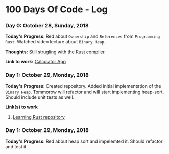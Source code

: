 # 100 Days Of Code - Log

### Day 0: October 28, Sunday, 2018 


**Today's Progress**: Red about `Ownership` and `References` from `Programming Rust`. Watched video lecture about `Binary Heap`.

**Thoughts:** Still strugling with the Rust compiler. 

**Link to work:** [Calculator App](http://www.example.com)


### Day 1: October 29, Monday, 2018 

**Today's Progress**: Created repository. Added initial implementation of the `Binary Heap`. Tommorow will refactor and will start implementing heap-sort. Should include unit tests as well.

**Link(s) to work**
1. [Learning Rust repository](https://github.com/BoykoBonev/LearningRust.git)

### Day 1: October 29, Monday, 2018 

**Today's Progress**: Red about heap sort and impelemted it. Should refactor and test it.
